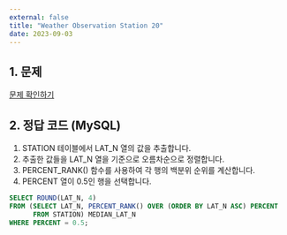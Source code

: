 ```yaml
---
external: false
title: "Weather Observation Station 20"
date: 2023-09-03
---
```


## 1. 문제

[문제 확인하기](https://www.hackerrank.com/challenges/weather-observation-station-20/problem?isFullScreen=true)

## 2. 정답 코드 (MySQL)

1. STATION 테이블에서 LAT_N 열의 값을 추출합니다.
2. 추출한 값들을 LAT_N 열을 기준으로 오름차순으로 정렬합니다.
3. PERCENT_RANK() 함수를 사용하여 각 행의 백분위 순위를 계산합니다.
4. PERCENT 열이 0.5인 행을 선택합니다.

```sql
SELECT ROUND(LAT_N, 4)
FROM (SELECT LAT_N, PERCENT_RANK() OVER (ORDER BY LAT_N ASC) PERCENT
      FROM STATION) MEDIAN_LAT_N
WHERE PERCENT = 0.5;
```
